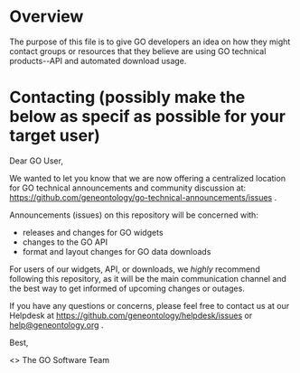 # Overview

The purpose of this file is to give GO developers an idea on how they might contact
groups or resources that they believe are using GO technical products--API and automated download usage.

# Contacting (possibly make the below as specif as possible for your target user)

Dear GO User,

We wanted to let you know that we are now offering a centralized location for GO technical announcements and community discussion at:
https://github.com/geneontology/go-technical-announcements/issues .

Announcements (issues) on this repository will be concerned with:

- releases and changes for GO widgets
- changes to the GO API
- format and layout changes for GO data downloads

For users of our widgets, API, or downloads, we _highly_ recommend following this repository, as it will be the main communication channel
and the best way to get informed of upcoming changes or outages.

If you have any questions or concerns, please feel free to contact us at our Helpdesk at https://github.com/geneontology/helpdesk/issues or help@geneontology.org .

Best,

<<NAME>>
The GO Software Team
